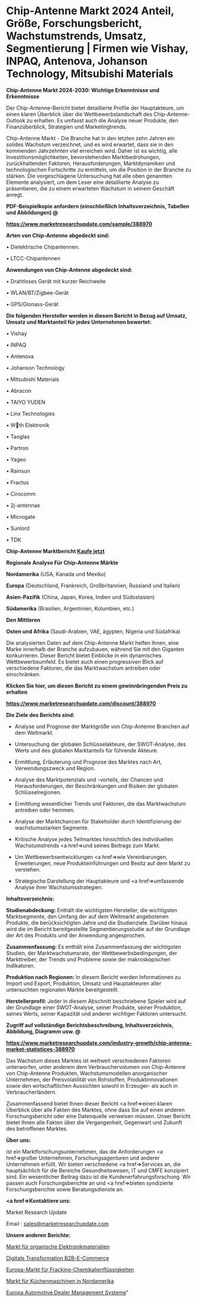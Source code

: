 # Chip-Antenne Markt 2024 Anteil, Größe, Forschungsbericht, Wachstumstrends, Umsatz, Segmentierung | Firmen wie Vishay, INPAQ, Antenova, Johanson Technology, Mitsubishi Materials

<strong>Chip-Antenne Markt 2024-2030: Wichtige Erkenntnisse und Erkenntnisse</strong>

Der Chip-Antenne-Bericht bietet detaillierte Profile der Hauptakteure, um einen klaren Überblick über die Wettbewerbslandschaft des Chip-Antenne-Outlook zu erhalten. Es umfasst auch die Analyse neuer Produkte, den Finanzüberblick, Strategien und Marketingtrends.

Chip-Antenne Markt - Die Branche hat in den letzten zehn Jahren ein solides Wachstum verzeichnet, und es wird erwartet, dass sie in den kommenden Jahrzehnten viel erreichen wird. Daher ist es wichtig, alle Investitionsmöglichkeiten, bevorstehenden Marktbedrohungen, zurückhaltenden Faktoren, Herausforderungen, Marktdynamiken und technologischen Fortschritte zu ermitteln, um die Position in der Branche zu stärken. Die vorgeschlagene Untersuchung hat alle oben genannten Elemente analysiert, um dem Leser eine detaillierte Analyse zu präsentieren, die zu einem erwarteten Wachstum in seinem Geschäft anregt.



<strong><b>PDF-Beispielkopie anfordern (einschließlich Inhaltsverzeichnis, Tabellen und Abbildungen) @ </b></strong>

<strong><a href=https://www.marketresearchupdate.com/sample/388970>

<strong>https://www.marketresearchupdate.com/sample/388970</u></a></strong></strong>



<strong>Arten von Chip-Antenne abgedeckt sind:</strong>

• Dielektrische Chipantennen.

• LTCC-Chipantennen



<strong>Anwendungen von Chip-Antenne abgedeckt sind:</strong>

• Drahtloses Gerät mit kurzer Reichweite

• WLAN/BT/Zigbee-Gerät

• GPS/Glonass-Gerät



<strong>Die folgenden Hersteller werden in diesem Bericht in Bezug auf Umsatz, Umsatz und Marktanteil für jedes Unternehmen bewertet:</strong>

• Vishay

• INPAQ

• Antenova

• Johanson Technology

• Mitsubishi Materials

• Abracon

• TAIYO YUDEN

• Linx Technologies

• Wth Elektronik

• Taoglas

• Partron

• Yageo

• Rainsun

• Fractus

• Cirocomm

• 2j-antennae

• Microgate

• Sunlord

• TDK



<strong>Chip-Antenne Marktbericht <a href=https://www.marketresearchupdate.com/buynow/388970>Kaufe jetzt</a></strong>



<strong>Regionale Analyse Für Chip-Antenne Märkte</strong>



<strong>Nordamerika</strong> (USA, Kanada und Mexiko)



<strong>Europa</strong> (Deutschland, Frankreich, Großbritannien, Russland und Italien)



<strong>Asien-Pazifik</strong> (China, Japan, Korea, Indien und Südostasien)



<strong>Südamerika</strong> (Brasilien, Argentinien, Kolumbien, etc.)



<strong>Den Mittleren</strong> 

<strong>Osten und Afrika</strong> (Saudi-Arabien, VAE, ägypten, Nigeria und Südafrika)

Die analysierten Daten auf dem Chip-Antenne Markt helfen Ihnen, eine Marke innerhalb der Branche aufzubauen, während Sie mit den Giganten konkurrieren. Dieser Bericht bietet Einblicke in ein dynamisches Wettbewerbsumfeld. Es bietet auch einen progressiven Blick auf verschiedene Faktoren, die das Marktwachstum antreiben oder einschränken.



<strong>Klicken Sie hier, um diesen Bericht zu einem gewinnbringenden Preis zu erhalten
</strong>

<strong><a href=https://www.marketresearchupdate.com/discount/388970>https://www.marketresearchupdate.com/discount/388970</b></u></strong></a>



<strong>Die Ziele des Berichts sind:</strong>

- Analyse und Prognose der Marktgröße von Chip-Antenne Branchen auf dem Weltmarkt.

- Untersuchung der globalen Schlüsselakteure, der SWOT-Analyse, des Werts und des globalen Marktanteils für führende Akteure.

- Ermittlung, Erläuterung und Prognose des Marktes nach Art, Verwendungszweck und Region.

- Analyse des Marktpotenzials und -vorteils, der Chancen und Herausforderungen, der Beschränkungen und Risiken der globalen Schlüsselregionen.

- Ermittlung wesentlicher Trends und Faktoren, die das Marktwachstum antreiben oder hemmen.

- Analyse der Marktchancen für Stakeholder durch Identifizierung der wachstumsstarken Segmente.

- Kritische Analyse jedes Teilmarktes hinsichtlich des individuellen Wachstumstrends <a href=>und</a> seines Beitrags zum Markt.

- Um Wettbewerbsentwicklungen <a href=>wie</a> Vereinbarungen, Erweiterungen, neue Produkteinführungen und Besitz auf dem Markt zu verstehen.

- Strategische Darstellung der Hauptakteure und <a href=>umfas</a>sende Analyse ihrer Wachstumsstrategien.



<strong>Inhaltsverzeichnis:</strong>



<strong>Studienabdeckung:</strong> Enthält die wichtigsten Hersteller, die wichtigsten Marktsegmente, den Umfang der auf dem Weltmarkt angebotenen Produkte, die berücksichtigten Jahre und die Studienziele. Darüber hinaus wird die im Bericht bereitgestellte Segmentierungsstudie auf der Grundlage der Art des Produkts und der Anwendung angesprochen.



<strong>Zusammenfassung:</strong> Es enthält eine Zusammenfassung der wichtigsten Studien, der Marktwachstumsrate, der Wettbewerbsbedingungen, der Markttreiber, der Trends und Probleme sowie der makroskopischen Indikatoren.



<strong>Produktion nach Regionen:</strong> In diesem Bericht werden Informationen zu Import und Export, Produktion, Umsatz und Hauptakteuren aller untersuchten regionalen Märkte bereitgestellt.



<strong>Herstellerprofil:</strong> Jeder in diesem Abschnitt beschriebene Spieler wird auf der Grundlage einer SWOT-Analyse, seiner Produkte, seiner Produktion, seines Werts, seiner Kapazität und anderer wichtiger Faktoren untersucht.



<strong><b>Zugriff auf vollständige Berichtsbeschreibung, Inhaltsverzeichnis, Abbildung, Diagramm usw. @ </b></strong>

<strong><a href=https://www.marketresearchupdate.com/industry-growth/chip-antenna-market-statistices-388970>https://www.marketresearchupdate.com/industry-growth/chip-antenna-market-statistices-388970</a></strong>

Das Wachstum dieses Marktes ist weltweit verschiedenen Faktoren unterworfen, unter anderem dem Verbrauchervolumen von Chip-Antenne von Chip-Antenne Produkten, Wachstumsmodellen anorganischer Unternehmen, der Preisvolatilität von Rohstoffen, Produktinnovationen sowie den wirtschaftlichen Aussichten sowohl in Erzeuger- als auch in Verbraucherländern.

Zusammenfassend bietet Ihnen dieser Bericht <a href=>einen</a> klaren Überblick über alle Fakten des Marktes, ohne dass Sie auf einen anderen Forschungsbericht oder eine Datenquelle verweisen müssen. Unser Bericht bietet Ihnen alle Fakten über die Vergangenheit, Gegenwart und Zukunft des betroffenen Marktes.



<strong>Über uns:</strong>

 ist ein Marktforschungsunternehmen, das die Anforderungen <a href=>großer</a> Unternehmen, Forschungsagenturen und anderer Unternehmen erfüllt. Wir bieten verschiedene <a href=>Services</a> an, die hauptsächlich für die Bereiche Gesundheitswesen, IT und CMFE konzipiert sind. Ein wesentlicher Beitrag dazu ist die Kundenerfahrungsforschung. Wir passen auch Forschungsberichte an und <a href=>bieten</a> syndizierte Forschungsberichte sowie Beratungsdienste an.



<strong><a href=>Kontaktiere uns:</a></strong>

Market Research Update

Email : sales@marketresearchupdate.com



<strong>Unsere anderen Berichte:</strong>

<a href=https://www.linkedin.com/pulse/organic-electronics-materials-market-witness-huge-growth>Markt für organische Elektronikmaterialien</a>

<a href=https://www.linkedin.com/pulse/digital-transformation-b2b-ecommerce>Digitale Transformation B2B-E-Commerce</a>

<a href=https://www.linkedin.com/pulse/europe-fracking-chemicals-fluids-market-trends-size>Europa-Markt für Fracking-Chemikalienflüssigkeiten</a>

<a href=https://www.linkedin.com/pulse/north-america-food-processors-market-2023-challenges>Markt für Küchenmaschinen in Nordamerika</a>

<a href=https://www.linkedin.com/pulse/europe-automotive-dealer-management-systems>Europa Automotive Dealer Management Systeme</a>"
